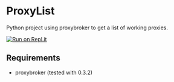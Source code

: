 # ProxyList
Python project using proxybroker to get a list of working proxies.

[![Run on Repl.it](https://repl.it/badge/github/Toastbroti/ProxyList)](https://repl.it/github/Toastbroti/ProxyList)

## Requirements
- proxybroker (tested with 0.3.2)
